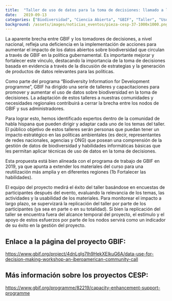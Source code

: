 ```yaml
---
title:  "Taller de uso de datos para la toma de decisiones: llamado a la comunidad iberoamericana"
date:   2019-09-13
categories: ["Biodiversidad", "Ciencia Abierta", "GBIF", "Taller", "Uso de datos", "2019"]
background: /assets/images/noticias_eventos/pieza-cesp-37-1000x1000.png
---
```


La aparente brecha entre GBIF y los tomadores de decisiones, a nivel nacional, refleja una deficiencia en la implementación de acciones para aumentar el impacto de los datos abiertos sobre biodiversidad que circulan a través de GBIF en la política gubernamental. Es importante mejorar y fortalecer este vínculo, destacando la importancia de la toma de decisiones basada en evidencia a través de la discusión de estrategias y la generación de productos de datos relevantes para las políticas.

Como parte del programa “Biodiversity Information for Development programme”, GBIF ha dirigido una serie de talleres y capacitaciones para promover y aumentar el uso de datos sobre biodiversidad en la toma de decisiones. La adaptación de estos talleres a nuestras comunidades y necesidades regionales contribuirá a cerrar la brecha entre los nodos de GBIF y sus administradores.

Para lograr esto, hemos identificado expertos dentro de la comunidad de habla hispana que pueden dirigir y adaptar cada uno de los temas del taller. El público objetivo de estos talleres serán personas que puedan tener un impacto estratégico en las políticas ambientales (es decir, representantes de redes nacionales, agencias y ONG) que posean una comprensión de la gestión de datos de biodiversidad y habilidades informáticas básicas que les permitan aplicar técnicas de uso de datos en la toma de decisiones.

Esta propuesta está bien alineada con el programa de trabajo de GBIF en 2019, ya que apunta a extender los materiales del curso para una reutilización más amplia y en diferentes regiones (1b Fortalecer las habilidades).

El equipo del proyecto medirá el éxito del taller basándose en encuestas de participantes después del evento, evaluando la relevancia de los temas, las actividades y la usabilidad de los materiales. Para monitorear el impacto a largo plazo, se supervizará la replicación del taller por parte de los participantes (ya sea en parte o en su totalidad). Si bien la replicación del taller se encuentra fuera del alcance temporal del proyecto, el estímulo y el apoyo de estos esfuerzos por parte de los nodos servirá como un indicador de su éxito en la gestión del proyecto.

## Enlace a la página del proyecto GBIF:
https://www.gbif.org/project/4dnLgIg7Ih9HekXEIkuG6A/data-use-for-decision-making-workshop-an-iberoamerican-community-call

## Más información sobre los proyectos CESP:
https://www.gbif.org/programme/82219/capacity-enhancement-support-programme


